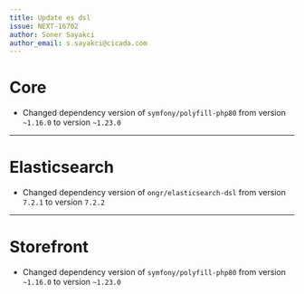 ```yaml
---
title: Update es dsl
issue: NEXT-16702
author: Soner Sayakci
author_email: s.sayakci@cicada.com
---
```

# Core
* Changed dependency version of `symfony/polyfill-php80` from version `~1.16.0` to version `~1.23.0`
___
# Elasticsearch
* Changed dependency version of `ongr/elasticsearch-dsl` from version `7.2.1` to version `7.2.2`
___
# Storefront
* Changed dependency version of `symfony/polyfill-php80` from version `~1.16.0` to version `~1.23.0`
